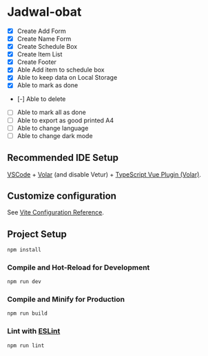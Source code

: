 # Jadwal-obat

- [x] Create Add Form
- [x] Create Name Form
- [x] Create Schedule Box
- [x] Create Item List
- [x] Create Footer
- [x] Able Add item to schedule box
- [x] Able to keep data on Local Storage
- [x] Able to mark as done
- [-] Able to delete
- [ ] Able to mark all as done
- [ ] Able to export as good printed A4
- [ ] Able to change language
- [ ] Able to change dark mode

## Recommended IDE Setup

[VSCode](https://code.visualstudio.com/) + [Volar](https://marketplace.visualstudio.com/items?itemName=Vue.volar) (and disable Vetur) + [TypeScript Vue Plugin (Volar)](https://marketplace.visualstudio.com/items?itemName=Vue.vscode-typescript-vue-plugin).

## Customize configuration

See [Vite Configuration Reference](https://vitejs.dev/config/).

## Project Setup

```sh
npm install
```

### Compile and Hot-Reload for Development

```sh
npm run dev
```

### Compile and Minify for Production

```sh
npm run build
```

### Lint with [ESLint](https://eslint.org/)

```sh
npm run lint
```

